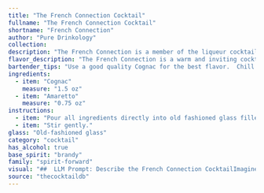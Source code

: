 ```yaml
---
title: "The French Connection Cocktail"
fullname: "The French Connection Cocktail"
shortname: "French Connection"
author: "Pure Drinkology"
collection:
description: "The French Connection is a member of the liqueur cocktail family, combining strong spirits with sweet, aromatic liqueurs. While its exact origin is debated, it likely emerged in the 1970s, drawing inspiration from classic French-Italian flavor pairings. "
flavor_description: "The French Connection is a warm and inviting cocktail with a sweet and nutty character. The cognac's rich, fruity notes mingle beautifully with the almond-infused sweetness of the amaretto. Expect a smooth and silky texture with hints of dried fruit, caramel, and a subtle, lingering almond finish. It's a complex yet balanced drink perfect for those seeking a sophisticated indulgence. "
bartender_tips: "Use a good quality Cognac for the best flavor.  Chill both the Cognac and Amaretto before mixing.  Use a chilled glass for serving.  Shake vigorously with ice to ensure proper dilution and a frosty finish.  Don't over-shake; aim for a smooth, velvety texture.  Garnish with a cherry or orange peel for a touch of elegance. "
ingredients:
  - item: "Cognac"
    measure: "1.5 oz"
  - item: "Amaretto"
    measure: "0.75 oz"
instructions:
  - item: "Pour all ingredients directly into old fashioned glass filled with ice cubes."
  - item: "Stir gently."
glass: "Old-fashioned glass"
category: "cocktail"
has_alcohol: true
base_spirit: "brandy"
family: "spirit-forward"
visual: "##  LLM Prompt: Describe the French Connection CocktailImagine a glass filled with a rich, amber liquid, reminiscent of polished mahogany. Tiny, shimmering bubbles rise slowly from the bottom, like whispers of a forgotten secret. The aroma, a captivating blend of sweet almond and dried fruit, hangs delicately in the air. Hints of caramel and oak emerge, revealing the complexity of the Cognac base.  **Describe the following:*** **Color:** How would you describe the color of the drink? What shades are present?* **Texture:** What does the drink look like in terms of texture? Is it smooth, oily, or bubbly? * **Clarity:** Is the drink clear, cloudy, or layered? * **Presentation:** How is the drink usually served? In a chilled glass? With a garnish? Please provide a detailed and evocative description of the **French Connection** cocktail, using your knowledge of how the ingredients interact and the visual cues they create. "
source: "thecocktaildb"
---
```


